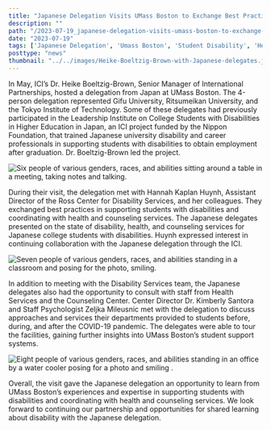 ```yaml
---
title: "Japanese Delegation Visits UMass Boston to Exchange Best Practices in Student Disability and Health Services"
description: ""
path: "/2023-07-19_japanese-delegation-visits-umass-boston-to-exchange-best-practices"
date: "2023-07-19"
tags: ['Japanese Delegation', 'Umass Boston', 'Student Disability', 'Health Services', 'Community Inclusion']
posttype: "news"
thumbnail: "../../images/Heike-Boeltzig-Brown-with-Japanese-delegates.jpg"
---
```



In May, ICI’s Dr. Heike Boeltzig-Brown, Senior Manager of International Partnerships, hosted a delegation from Japan at UMass Boston. The 4-person delegation represented Gifu University, Ritsumeikan University, and the Tokyo Institute of Technology. Some of these delegates had previously participated in the Leadership Institute on College Students with Disabilities in Higher Education in Japan, an ICI project funded by the Nippon Foundation, that trained Japanese university disability and career professionals in supporting students with disabilities to obtain employment after graduation. Dr. Boeltzig-Brown led the project.

![Six people of various genders, races, and abilities sitting around a table in a meeting, taking notes and talking.](/images/Japanese-delegates.jpg 'Japanese delegates engaged in an exchange with Hannah Kaplan Huynh, Assistant Director of the Ross Center for Disability Services (top right) and her colleague Katie Raddatz, Coordinator of Accommodations and Services (top left).')



During their visit, the delegation met with Hannah Kaplan Huynh, Assistant Director of the Ross Center for Disability Services, and her colleagues. They exchanged best practices in supporting students with disabilities and coordinating with health and counseling services. The Japanese delegates presented on the state of disability, health, and counseling services for Japanese college students with disabilities. Huynh expressed interest in continuing collaboration with the Japanese delegation through the ICI.

![Seven people of various genders, races, and abilities standing in a classroom and posing for the photo, smiling.](/images/Japanese-delegates-group.jpg 'Group photo of the Japanese delegates with Joyce Morgan, Director of the Ross Center for Disability Services (left) and Hannah Kaplan Huynh, Assistant Director (center), and ICI staff Dr. Heike Boeltzig-Brown (in the back, wearing a red top).')



In addition to meeting with the Disability Services team, the Japanese delegates also had the opportunity to consult with staff from Health Services and the Counseling Center. Center Director Dr. Kimberly Santora and Staff Psychologist Zeljka Mileusnic met with the delegation to discuss approaches and services their departments provided to students before, during, and after the COVID-19 pandemic. The delegates were able to tour the facilities, gaining further insights into UMass Boston’s student support systems.

![Eight people of various genders, races, and abilities standing in an office by a water cooler posing for a photo and smiling .](/images/Heike-Boeltzig-Brown-with-Japanese-delegates.jpg 'From left to right: ICI staff Dr. Heike Boeltzig-Brown (red top), Ms. Diane Pankow, Director of General Medicine & Nurse Practitioner at UMass Boston Health Services (white top), Dr. Katsumi Nakagawa, Dr. Kimberly Santora, Director of the UMass Boston Counseling Center (black-white jacket), Mr. Taku Fukao, Dr. Ryo Horita, Dr. Katsuhiro Yasumi (back), and Ms. Zeljka Mileusnic, Staff Psychologist (yellow blouse).')



Overall, the visit gave the Japanese delegation an opportunity to learn from UMass Boston’s experiences and expertise in supporting students with disabilities and coordinating with health and counseling services. We look forward to continuing our partnership and opportunities for shared learning about disability with the Japanese delegation.